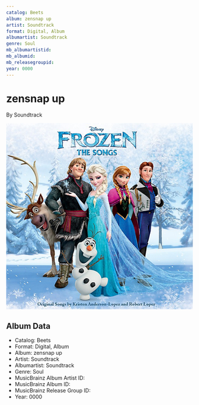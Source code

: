 ```yaml
---
catalog: Beets
album: zensnap up
artist: Soundtrack
format: Digital, Album
albumartist: Soundtrack
genre: Soul
mb_albumartistid: 
mb_albumid: 
mb_releasegroupid: 
year: 0000
---
```


# zensnap up

By Soundtrack

![](../../assets/beetscovers/Soundtrack-zensnap_up.jpg)

## Album Data

- Catalog: Beets
- Format: Digital, Album
- Album: zensnap up
- Artist: Soundtrack
- Albumartist: Soundtrack
- Genre: Soul
- MusicBrainz Album Artist ID: 
- MusicBrainz Album ID: 
- MusicBrainz Release Group ID: 
- Year: 0000

